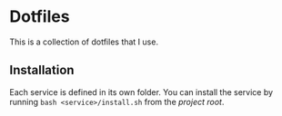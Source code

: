 # Dotfiles
This is a collection of dotfiles that I use.

## Installation
Each service is defined in its own folder.
You can install the service by running `bash <service>/install.sh` from the *project root*.
